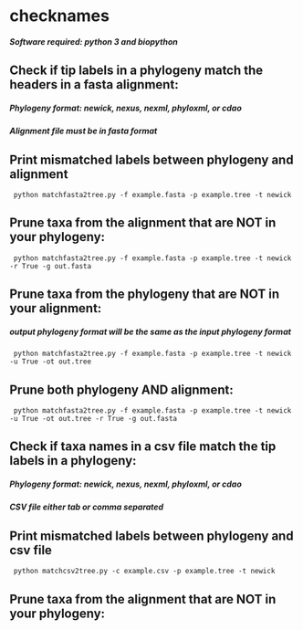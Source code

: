 # checknames
##### Software required: python 3 and biopython

## Check if tip labels in a phylogeny match the headers in a fasta alignment:
##### Phylogeny format: newick, nexus, nexml, phyloxml, or cdao
##### Alignment file must be in fasta format

## Print mismatched labels between phylogeny and alignment

<pre><code> python matchfasta2tree.py -f example.fasta -p example.tree -t newick </code></pre>

## Prune taxa from the alignment that are **NOT** in your phylogeny:

<pre><code> python matchfasta2tree.py -f example.fasta -p example.tree -t newick -r True -g out.fasta  </code></pre>

## Prune taxa from the phylogeny that are **NOT** in your alignment:
##### output phylogeny format will be the same as the input phylogeny format

<pre><code> python matchfasta2tree.py -f example.fasta -p example.tree -t newick -u True -ot out.tree  </code></pre>

## Prune both phylogeny **AND** alignment:

<pre><code> python matchfasta2tree.py -f example.fasta -p example.tree -t newick -u True -ot out.tree -r True -g out.fasta  </code></pre>


## Check if taxa names in a csv file match the tip labels in a phylogeny:
##### Phylogeny format: newick, nexus, nexml, phyloxml, or cdao
##### CSV file either tab or comma separated 

## Print mismatched labels between phylogeny and csv file
<pre><code> python matchcsv2tree.py -c example.csv -p example.tree -t newick </code></pre>

## Prune taxa from the alignment that are **NOT** in your phylogeny:



